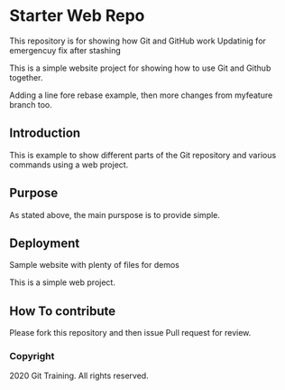 # Starter Web Repo

This repository is for showing how Git and GitHub work
Updatinig for emergencuy fix after stashing

This is a simple website project for
showing how to use Git and Github together.

Adding a line fore rebase example, then
more changes from myfeature branch too.

## Introduction

This is example to show different parts
of the Git repository and various commands
using a web project.

## Purpose

As stated above, the main purspose is to provide
simple.

## Deployment

Sample website with plenty of files for demos

This is a simple web project.

## How To contribute

Please fork this repository and then issue Pull request for review.

### Copyright

2020 Git Training. All rights reserved.

